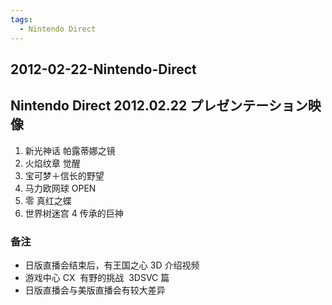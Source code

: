 ```yaml
---
tags:
  - Nintendo Direct
---
```


## 2012-02-22-Nintendo-Direct
Nintendo Direct 2012.02.22 プレゼンテーション映像
--------------------------------------

1.  新光神话 帕露蒂娜之镜
2.  火焰纹章 觉醒
3.  宝可梦＋信长的野望
4.  马力欧网球 OPEN
5.  零 真红之蝶
6.  世界树迷宫 4 传承的巨神

### 备注

*   日版直播会结束后，有王国之心 3D 介绍视频
*   游戏中心 CX  有野的挑战  3DSVC 篇
*   日版直播会与美版直播会有较大差异
